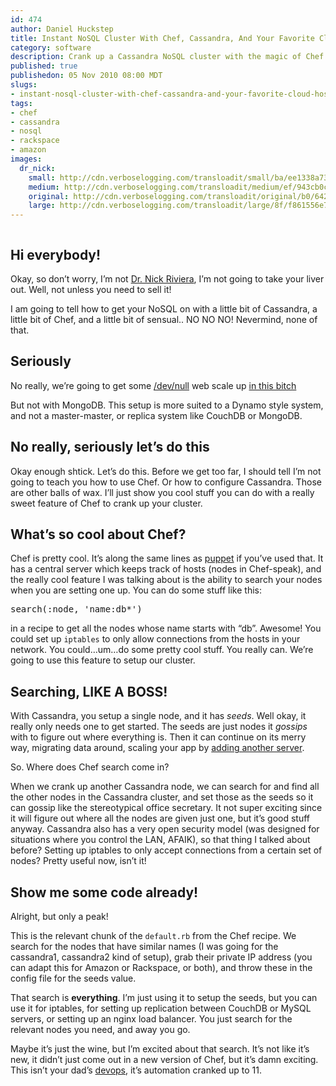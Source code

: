 ```yaml
--- 
id: 474
author: Daniel Huckstep
title: Instant NoSQL Cluster With Chef, Cassandra, And Your Favorite Cloud Hosting Provider
category: software
description: Crank up a Cassandra NoSQL cluster with the magic of Chef and cloud providers.
published: true
publishedon: 05 Nov 2010 08:00 MDT
slugs: 
- instant-nosql-cluster-with-chef-cassandra-and-your-favorite-cloud-hosting-provider
tags: 
- chef
- cassandra
- nosql
- rackspace
- amazon
images: 
  dr_nick: 
    small: http://cdn.verboselogging.com/transloadit/small/ba/ee1338a73e50dae3cb628fd414d180/dr-nick.gif
    medium: http://cdn.verboselogging.com/transloadit/medium/ef/943cb0c0aa1f0e47175ed7b2e5eea5/dr-nick.gif
    original: http://cdn.verboselogging.com/transloadit/original/b0/6426354b2b4f5b1b0042a3e1e1ac93/dr-nick.gif
    large: http://cdn.verboselogging.com/transloadit/large/8f/f861556e7576616711011b4b343bde/dr-nick.gif
---
```

<p><figure><img src="http://cdn.verboselogging.com/transloadit/medium/ef/943cb0c0aa1f0e47175ed7b2e5eea5/dr-nick.gif" class="fright bbottom bleft round medium" alt="" /></figure></p>
<h2>Hi everybody!</h2>
<p>Okay, so don&#8217;t worry, I&#8217;m not <a href="http://en.wikipedia.org/wiki/Dr._Nick_Riviera">Dr. Nick Riviera</a>, I&#8217;m not going to take your liver out. Well, not unless you need to sell it!</p>
<p>I am going to tell how to get your NoSQL on with a little bit of Cassandra, a little bit of Chef, and a little bit of sensual.. NO NO NO! Nevermind, none of that.</p>
<h2>Seriously</h2>
<p>No really, we&#8217;re going to get some <a href="http://www.xtranormal.com/watch/6995033/">/dev/null</a> web scale up <a href="http://www.explosm.net/db/files/Comics/Rob/upinthisbitch.png">in this bitch</a></p>
<p>But not with MongoDB. This setup is more suited to a Dynamo style system, and not a master-master, or replica system like CouchDB or MongoDB.</p>
<h2>No really, seriously let&#8217;s do this</h2>
<p>Okay enough shtick. Let&#8217;s do this. Before we get too far, I should tell I&#8217;m not going to teach you how to use Chef. Or how to configure Cassandra. Those are other balls of wax. I&#8217;ll just show you cool stuff you can do with a really sweet feature of Chef to crank up your cluster.</p>
<h2>What&#8217;s so cool about Chef?</h2>
<p>Chef is pretty cool. It&#8217;s along the same lines as <a href="http://www.puppetlabs.com/">puppet</a> if you&#8217;ve used that. It has a central server which keeps track of hosts (nodes in Chef-speak), and the really cool feature I was talking about is the ability to search your nodes when you are setting one up. You can do some stuff like this:</p>
<pre>search(:node, 'name:db*')</pre>
<p>in a recipe to get all the nodes whose name starts with &#8220;db&#8221;. Awesome! You could set up <code>iptables</code> to only allow connections from the hosts in your network. You could&#8230;um&#8230;do some pretty cool stuff. You really can. We&#8217;re going to use this feature to setup our cluster.</p>
<h2>Searching, <span class="caps">LIKE</span> A <span class="caps">BOSS</span>!</h2>
<p>With Cassandra, you setup a single node, and it has <em>seeds</em>. Well okay, it really only needs one to get started. The seeds are just nodes it <em>gossips</em> with to figure out where everything is. Then it can continue on its merry way, migrating data around, scaling your app by <a href="http://jamesgolick.com/2010/10/27/we-are-experiencing-too-much-load-lets-add-a-new-server..html">adding another server</a>.</p>
<p>So. Where does Chef search come in?</p>
<p>When we crank up another Cassandra node, we can search for and find all the other nodes in the Cassandra cluster, and set those as the seeds so it can gossip like the stereotypical office secretary. It not super exciting since it will figure out where all the nodes are given just one, but it&#8217;s good stuff anyway. Cassandra also has a very open security model (was designed for situations where you control the <span class="caps">LAN</span>, <span class="caps">AFAIK</span>), so that thing I talked about before? Setting up iptables to only accept connections from a certain set of nodes? Pretty useful now, isn&#8217;t it!</p>
<h2>Show me some code already!</h2>
<p>Alright, but only a peak!</p>
<script src="https://gist.github.com/662132.js?file=default.rb"></script><p>This is the relevant chunk of the <code>default.rb</code> from the Chef recipe. We search for the nodes that have similar names (I was going for the cassandra1, cassandra2 kind of setup), grab their private IP address (you can adapt this for Amazon or Rackspace, or both), and throw these in the config file for the seeds value.</p>
<p>That search is <strong>everything</strong>. I&#8217;m just using it to setup the seeds, but you can use it for iptables, for setting up replication between CouchDB or MySQL servers, or setting up an nginx load balancer. You just search for the relevant nodes you need, and away you go.</p>
<p>Maybe it&#8217;s just the wine, but I&#8217;m excited about that search. It&#8217;s not like it&#8217;s new, it didn&#8217;t just come out in a new version of Chef, but it&#8217;s damn exciting. This isn&#8217;t your dad&#8217;s <a href="http://en.wikipedia.org/wiki/DevOps">devops</a>, it&#8217;s automation cranked up to 11.</p>